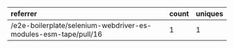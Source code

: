 | referrer                                                        | count | uniques |
| :-------------------------------------------------------------- | :---- | :------ |
| /e2e-boilerplate/selenium-webdriver-es-modules-esm-tape/pull/16 | 1     | 1       |